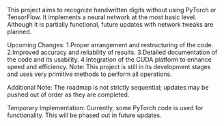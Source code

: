 This project aims to recognize handwritten digits without using PyTorch or TensorFlow. It implements a neural network at the most basic level. Although it is partially functional, future updates with network tweaks are planned.

Upcoming Changes:
1.Proper arrangement and restructuring of the code.
2.Improved accuracy and reliability of results.
3.Detailed documentation of the code and its usability.
4.Integration of the CUDA platform to enhance speed and efficiency.
Note: This project is still in its development stages and uses very primitive methods to perform all operations.

Additional Note: The roadmap is not strictly sequential; updates may be pushed out of order as they are completed.

Temporary Implementation: Currently, some PyTorch code is used for functionality. This will be phased out in future updates.
